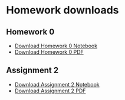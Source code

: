 # Homework downloads

## Homework 0

- [Download Homework 0 Notebook](./homework-0/hw-00.ipynb)
- [Download Homework 0 PDF](./homework-0/hw-00.pdf)

## Assignment 2

- [Download Assignment 2 Notebook](./assignment2/Assignment2.ipynb)
- [Download Assignment 2 PDF](./homework-0/Assignment2.pdf)
